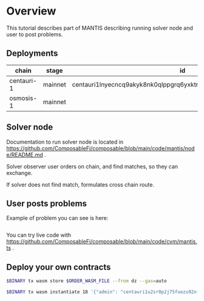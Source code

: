 # Overview

This tutorial describes part of MANTIS describing running solver node and user to post problems. 


## Deployments

| chain      | stage   | id                                                                  |
| ---------- | ------- | ------------------------------------------------------------------- |
| centauri-1 | mainnet | centauri1lnyecncq9akyk8nk0qlppgrq6yxktr68483ahryn457x9ap4ty2sthjcyt |
| osmosis-1  | mainnet |                                                                     |

## Solver node

Documentation to run solver node is located in https://github.com/ComposableFi/composable/blob/main/code/mantis/node/README.md .

Solver observer user orders on chain, and find matches, so they can exchange. 

If solver does not find match, formulates cross chain route.

## User posts problems

Example of problem you can see is here:

```json

```

You can try live code with https://github.com/ComposableFi/composable/blob/main/code/cvm/mantis.ts .


## Deploy your own contracts

```sh
$BINARY tx wasm store $ORDER_WASM_FILE --from dz --gas=auto

$BINARY tx wasm instantiate 18 '{"admin": "centauri1u2sr0p2j75fuezu92nfxg5wm46gu22ywfgul6k", "cvm_address" : "centauri1wpf2szs4uazej8pe7g8vlck34u24cvxx7ys0esfq6tuw8yxygzuqpjsn0d"}' --label "mantis_order_1" --admin centauri1u2sr0p2j75fuezu92nfxg5wm46gu22ywfgul6k --gas=auto --from=dz
```
